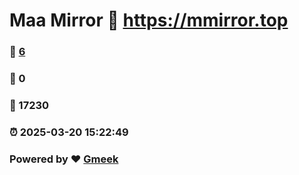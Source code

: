 # Maa Mirror :link: https://mmirror.top 
### :page_facing_up: [6](https://mmirror.top/tag.html) 
### :speech_balloon: 0 
### :hibiscus: 17230 
### :alarm_clock: 2025-03-20 15:22:49 
### Powered by :heart: [Gmeek](https://github.com/Meekdai/Gmeek)
